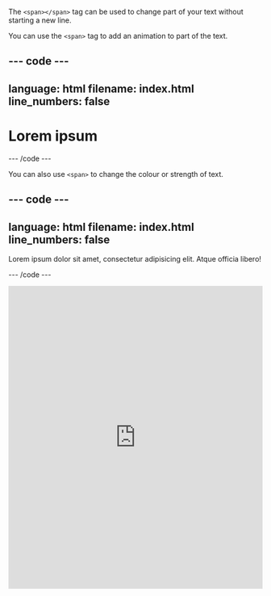 The `<span></span>` tag can be used to change part of your text without starting a new line.

You can use the `<span>` tag to add an animation to part of the text.  

--- code ---
---
language: html
filename: index.html
line_numbers: false
---

<h1><span class="movemeleft">L</span>orem ipsum</h1>
--- /code ---

You can also use `<span>` to change the colour or strength of text. 

--- code ---
---
language: html
filename: index.html
line_numbers: false
---

  <p>Lorem ipsum dolor sit amet, consectetur adipisicing elit. <span class="tertiary scaleme">Atque</span> officia libero! </p>

--- /code ---
  
<iframe src="https://trinket.io/embed/html/3dc8314096?toggleCode=true" width="100%" height="600" frameborder="0" marginwidth="0" marginheight="0" allowfullscreen></iframe>  
